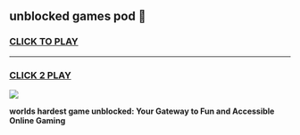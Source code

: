 
## unblocked games pod 👋
<h3>
<a href="https://premium.freeplayer.one?title=unblocked_games_pod&ref=12F">CLICK TO PLAY</a></h3>
<hr>

<h3>
<a href="https://premium.freeplayer.one?title=unblocked_games_pod&ref=12F">CLICK 2 PLAY</a>
  
</h3>

<a href="https://premium.freeplayer.one?title=unblocked_games_pod&ref=12F/"><img src="https://clearcache.store/games.png"></a>


**worlds hardest game unblocked: Your Gateway to Fun and Accessible Online Gaming**
